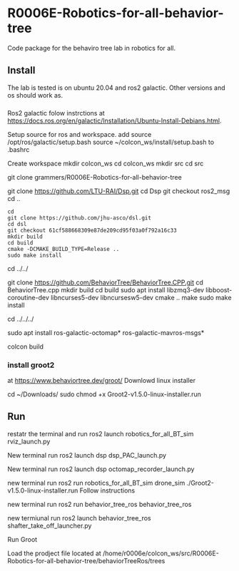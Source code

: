 # R0006E-Robotics-for-all-behavior-tree
Code package for the behaviro tree lab in robotics for all.

## Install
The lab is tested is on ubuntu 20.04 and ros2 galactic. Other versions and os should work as.
###
Ros2 galactic folow instrctions at https://docs.ros.org/en/galactic/Installation/Ubuntu-Install-Debians.html.

Setup source for ros and workspace.
add
source /opt/ros/galactic/setup.bash
source ~/colcon_ws/install/setup.bash
to .bashrc

Create workspace
mkdir colcon_ws
cd colcon_ws
mkdir src
cd src

git clone 
grammers/R0006E-Robotics-for-all-behavior-tree

git clone https://github.com/LTU-RAI/Dsp.git
cd Dsp
git checkout ros2_msg
cd ..


    cd 
    git clone https://github.com/jhu-asco/dsl.git
    cd dsl
    git checkout 61cf588668309e87de209cd95f03a0f792a16c33
    mkdir build
    cd build
    cmake -DCMAKE_BUILD_TYPE=Release ..
    sudo make install
cd ../../

git clone https://github.com/BehaviorTree/BehaviorTree.CPP.git
cd BehaviorTree.cpp
mkdir build
cd build
sudo apt install libzmq3-dev libboost-coroutine-dev libncurses5-dev libncursesw5-dev 
cmake ..
make
sudo make install

cd ../../../

sudo apt install ros-galactic-octomap* ros-galactic-mavros-msgs*


colcon build

### install groot2
at 
https://www.behaviortree.dev/groot/
Downlowd linux installer

cd ~/Downloads/
sudo chmod +x Groot2-v1.5.0-linux-installer.run

## Run
restatr the terminal and run
ros2 launch robotics_for_all_BT_sim rviz_launch.py 

New terminal run
ros2 launch dsp dsp_PAC_launch.py 

New terminal run
ros2 launch dsp octomap_recorder_launch.py 

new terminal run 
ros2 run robotics_for_all_BT_sim drone_sim 
./Groot2-v1.5.0-linux-installer.run 
Follow instructions


new terminal run
ros2 run behavior_tree_ros behavior_tree_ros 

new termiunal run
ros2 launch behavior_tree_ros shafter_take_off_launcher.py

Run Groot

Load the prodject file located at /home/r0006e/colcon_ws/src/R0006E-Robotics-for-all-behavior-tree/behaviorTreeRos/trees
